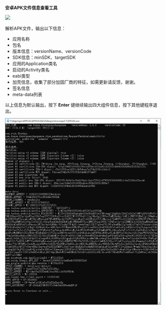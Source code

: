 **安卓APK文件信息查看工具**

![](./APKInfo/app.ico)

解析APK文件，输出以下信息：

- 应用名称
- 包名
- 版本信息：versionName、versionCode
- SDK信息：minSDK、targetSDK
- 应用的Application类名
- 启动的Activity类名
- eabi类型
- 加壳信息，收集了部分加固厂商的特征，如需更新请反馈，谢谢。
- 签名信息
- meta-data列表



以上信息为默认输出，按下 **Enter** 键继续输出四大组件信息，按下其他键程序退出。

![](./screenshot.png)

